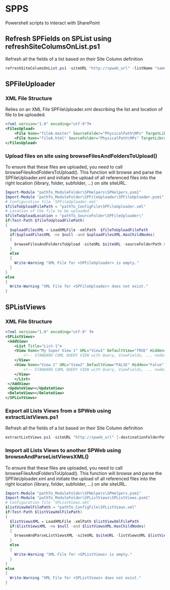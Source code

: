 # SPPS
Powershell scripts to interact with SharePoint


##  Refresh SPFields on SPList using refreshSiteColumsOnList.ps1
Refresh all the fields of a list based on their Site Column definition
```Powershell
refreshSiteColumsOnList.ps1 -siteURL "http://spweb_url" -listName "name of the list"
```

##  SPFileUploader

### XML File Structure
Relies on an XML File SPFileUploader.xml describing the list and location of file to be uploaded.
```XML
<?xml version="1.0" encoding="utf-8"?>
<FilesUpload>
	<File Name="fileA.master" SourceFolder="PhysicalPath\MPs" TargetLibrary="Master Page Gallery" TargetFolder="CustomFolder"></File>
	<File Name="fileA.html" SourceFolder="PhysicalPath\MPs" TargetLibrary="Master Page Gallery" TargetFolder="CustomFolder"></File>
</FilesUpload>
```

### Upload files on site using browseFilesAndFoldersToUpload()
To ensure that these files are uploaded, you need to call browseFilesAndFoldersToUpload().
This function will browse and parse the SPFileUploader.xml and initiate the upload of all referenced files into the right location (library, folder, subfolder, ...) on site siteURL.

```Powershell
Import-Module "pathTo_ModuleFolder\SPHelpers\SPHelpers.psm1"
Import-Module "pathTo_ModuleFolder\SPFileUploader\SPFileUploader.psm1"
# Configuration file 'SPFileUploader.xml'
$fileToUploadFilePath = "pathTo_ConfigFile\SPFileUploader.xml"
# Location of the file to be uploaded
$fileToUploadLocation = "pathTo_SourceFolder\SPFileUploader\"
if(Test-Path $fileToUploadFilePath)
{
  $uploadFilesXML = LoadXMLFile -xmlPath  $fileToUploadFilePath
  if($uploadFilesXML -ne $null -and $uploadFilesXML.HasChildNodes)
  {
    browseFilesAndFoldersToUpload -siteURL $siteURL -sourceFolderPath $fileToUploadLocation -uploadFilesXML $uploadFilesXML 
  }
  else
  {
    Write-Warning "XML File for <SPFileUploader> is empty." 
  }
}
else
{
  Write-Warning "XML File for <SPFileUploader> does not exist."
}
```

## SPListViews

### XML File Structure
```XML
<?xml version="1.0" encoding="utf-8" ?>
<SPListViews>
 <AddView>
    <List Title="List-1">
	<View Name="My Super View 1" URL="View1" DefaultView="TRUE" Hidden="False" ReadOnly ="False" RowLimit="50" Paged="True">
		<!-- STANDARD CAML QUERY VIEW with Query, ViewFields, ... nodes -->
	</View>
	<View Name="View 2" URL="View2" DefaultView="FALSE" Hidden="False" ReadOnly ="False" RowLimit="50" Paged="True">
		<!-- STANDARD CAML QUERY VIEW with Query, ViewFields, ... nodes -->
	</View>
    </List>
 </AddView>
 <UpdateView></UpdateView>
 <DeleteView></DeleteView>
</SPListViews> 
```

### Export all Lists Views from a SPWeb using extractListViews.ps1
Refresh all the fields of a list based on their Site Column definition
```Powershell
extractListViews.ps1 -siteURL "http://spweb_url" [-destinationFolderPath <LocalFolderPathForGeneratedFile>]
```

###  Import all Lists Views to another SPWeb using browseAndParseListViewsXML()
To ensure that these files are uploaded, you need to call browseFilesAndFoldersToUpload().
This function will browse and parse the SPFileUploader.xml and initiate the upload of all referenced files into the right location (library, folder, subfolder, ...) on site siteURL.

```Powershell
Import-Module "pathTo_ModuleFolder\SPHelpers\SPHelpers.psm1"
Import-Module "pathTo_ModuleFolder\SPListViews\SPListViews.psm1"
# Configuration file 'SPListViews.xml'
$listViewXmlFilePath = "pathTo_ConfigFile\SPListViews.xml"
if(Test-Path $listViewXmlFilePath)
{
  $listViewsXML = LoadXMLFile -xmlPath $listViewXmlFilePath
  if($listViewsXML -ne $null -and $listViewsXML.HasChildNodes)
  {
    browseAndParseListViewsXML -siteURL $siteURL -listViewsXML $listViewsXML
  }
  else
  {
    Write-Warning "XML File for <SPListViews> is empty." 
  }
}
else
{
  Write-Warning "XML File for <SPListViews> does not exist."
}
```



